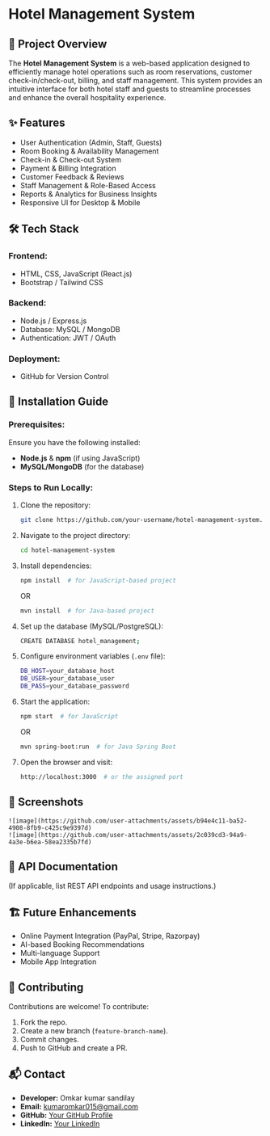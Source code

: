 # Hotel Management System

## 📌 Project Overview
The **Hotel Management System** is a web-based application designed to efficiently manage hotel operations such as room reservations, customer check-in/check-out, billing, and staff management. This system provides an intuitive interface for both hotel staff and guests to streamline processes and enhance the overall hospitality experience.

## ✨ Features
- User Authentication (Admin, Staff, Guests)
- Room Booking & Availability Management
- Check-in & Check-out System
- Payment & Billing Integration
- Customer Feedback & Reviews
- Staff Management & Role-Based Access
- Reports & Analytics for Business Insights
- Responsive UI for Desktop & Mobile

## 🛠️ Tech Stack
### **Frontend:**
- HTML, CSS, JavaScript (React.js)
- Bootstrap / Tailwind CSS

### **Backend:**
- Node.js / Express.js 
- Database: MySQL / MongoDB
- Authentication: JWT / OAuth

### **Deployment:**
- GitHub for Version Control

## 🚀 Installation Guide
### Prerequisites:
Ensure you have the following installed:
- **Node.js** & **npm** (if using JavaScript)
- **MySQL/MongoDB** (for the database)

### Steps to Run Locally:
1. Clone the repository:
   ```sh
   git clone https://github.com/your-username/hotel-management-system.git
   ```
2. Navigate to the project directory:
   ```sh
   cd hotel-management-system
   ```
3. Install dependencies:
   ```sh
   npm install  # for JavaScript-based project
   ```
   OR
   ```sh
   mvn install  # for Java-based project
   ```
4. Set up the database (MySQL/PostgreSQL):
   ```sh
   CREATE DATABASE hotel_management;
   ```
5. Configure environment variables (`.env` file):
   ```sh
   DB_HOST=your_database_host
   DB_USER=your_database_user
   DB_PASS=your_database_password
   ```
6. Start the application:
   ```sh
   npm start  # for JavaScript
   ```
   OR
   ```sh
   mvn spring-boot:run  # for Java Spring Boot
   ```
7. Open the browser and visit:
   ```sh
   http://localhost:3000  # or the assigned port
   ```

## 📸 Screenshots
    ![image](https://github.com/user-attachments/assets/b94e4c11-ba52-4908-8fb9-c425c9e9397d)
    ![image](https://github.com/user-attachments/assets/2c039cd3-94a9-4a3e-b6ea-58ea2335b7fd)


## 📄 API Documentation
(If applicable, list REST API endpoints and usage instructions.)

## 🏗️ Future Enhancements
- Online Payment Integration (PayPal, Stripe, Razorpay)
- AI-based Booking Recommendations
- Multi-language Support
- Mobile App Integration

## 🤝 Contributing
Contributions are welcome! To contribute:
1. Fork the repo.
2. Create a new branch (`feature-branch-name`).
3. Commit changes.
4. Push to GitHub and create a PR.

## 📬 Contact
- **Developer:** Omkar kumar sandilay
- **Email:** kumaromkar015@gmail.com  
- **GitHub:** [Your GitHub Profile](https://github.com/kumaromkar015)
- **LinkedIn:** [Your LinkedIn](www.linkedin.com/in/omkarshandilya42)


